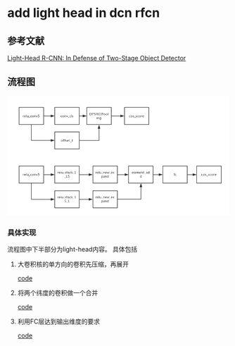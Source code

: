 # add light head in dcn rfcn

## 参考文献
[Light-Head R-CNN: In Defense of Two-Stage Object Detector](https://export.arxiv.org/pdf/1711.07264)

## 流程图
![](add_light_head.png)

### 具体实现
流程图中下半部分为light-head内容。
具体包括

1. 大卷积核的单方向的卷积先压缩，再展开

      [code](https://github.com/ataraxialab/Deformable-ConvNets/blob/dev-light-head/rfcn/symbols/resnet_v1_101_rfcn_dcn.py#L794-L799) 
	 
2. 将两个纬度的卷积做一个合并
	
	[code](https://github.com/ataraxialab/Deformable-ConvNets/blob/dev-light-head/rfcn/symbols/resnet_v1_101_rfcn_dcn.py#L806-L808) 
	
4. 利用FC层达到输出维度的要求
	
	[code](https://github.com/ataraxialab/Deformable-ConvNets/blob/dev-light-head/rfcn/symbols/resnet_v1_101_rfcn_dcn.py#L809-L812)

 


